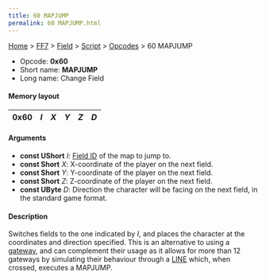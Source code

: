 ```yaml
---
title: 60 MAPJUMP
permalink: 60 MAPJUMP.html
---
```


[Home](../../../../Main%20Page.md) > [FF7](../../../../FF7.md) > [Field](../../../Field.md) > [Script](../../Script.md) > [Opcodes](../Opcodes.md) > 60 MAPJUMP

-   Opcode: **0x60**
-   Short name: **MAPJUMP**
-   Long name: Change Field

#### Memory layout

| 0x60 | *I* | *X* | *Y* | *Z* | *D* |
|------|-----|-----|-----|-----|-----|

#### Arguments

-   **const UShort** *I*: [Field ID][] of the map to jump to.
-   **const Short** *X*: X-coordinate of the player on the next field.
-   **const Short** *Y*: Y-coordinate of the player on the next field.
-   **const Short** *Z*: Z-coordinate of the player on the next field.
-   **const UByte** *D*: Direction the character will be facing on the
    next field, in the standard game format.

#### Description

Switches fields to the one indicated by *I*, and places the character at
the coordinates and direction specified. This is an alternative to using
a [gateway][], and can complement their usage as it allows for more than
12 gateways by simulating their behaviour through a [LINE][] which, when
crossed, executes a MAPJUMP.

  [Field ID]: ../../Field%20List.md "wikilink"
  [gateway]: ../../3D%20Related.md "wikilink"
  [LINE]: D0%20LINE.md "wikilink"
